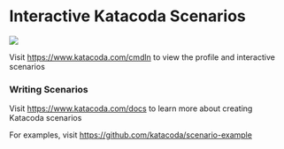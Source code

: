 # Interactive Katacoda Scenarios

[![](http://shields.katacoda.com/katacoda/cmdln/count.svg)](https://www.katacoda.com/cmdln "Get your profile on Katacoda.com")

Visit https://www.katacoda.com/cmdln to view the profile and interactive scenarios

### Writing Scenarios
Visit https://www.katacoda.com/docs to learn more about creating Katacoda scenarios

For examples, visit https://github.com/katacoda/scenario-example
